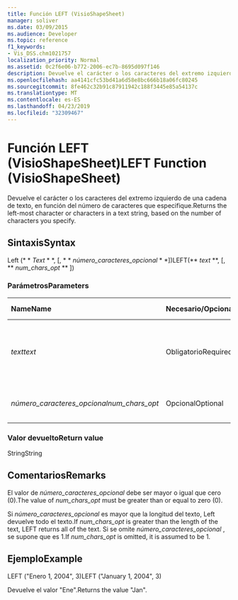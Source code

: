 ```yaml
---
title: Función LEFT (VisioShapeSheet)
manager: soliver
ms.date: 03/09/2015
ms.audience: Developer
ms.topic: reference
f1_keywords:
- Vis_DSS.chm1021757
localization_priority: Normal
ms.assetid: 0c2f6e06-b772-2006-ec7b-8695d097f146
description: Devuelve el carácter o los caracteres del extremo izquierdo de una cadena de texto, en función del número de caracteres que especifique.
ms.openlocfilehash: aa4141cfc53bd41a6d58e8bc666b18a06fc80245
ms.sourcegitcommit: 8fe462c32b91c87911942c188f3445e85a54137c
ms.translationtype: MT
ms.contentlocale: es-ES
ms.lasthandoff: 04/23/2019
ms.locfileid: "32309467"
---
```

# <a name="left-function-visioshapesheet"></a><span data-ttu-id="3d738-103">Función LEFT (VisioShapeSheet)</span><span class="sxs-lookup"><span data-stu-id="3d738-103">LEFT Function (VisioShapeSheet)</span></span>

<span data-ttu-id="3d738-104">Devuelve el carácter o los caracteres del extremo izquierdo de una cadena de texto, en función del número de caracteres que especifique.</span><span class="sxs-lookup"><span data-stu-id="3d738-104">Returns the left-most character or characters in a text string, based on the number of characters you specify.</span></span>
  
## <a name="syntax"></a><span data-ttu-id="3d738-105">Sintaxis</span><span class="sxs-lookup"><span data-stu-id="3d738-105">Syntax</span></span>

<span data-ttu-id="3d738-106">Left (\* \* *Text* \* \*, [, \* \* *número_caracteres_opcional* \* \*])</span><span class="sxs-lookup"><span data-stu-id="3d738-106">LEFT(\*\* *text* \*\*, [, \*\* *num_chars_opt* \*\* ])</span></span> 
  
### <a name="parameters"></a><span data-ttu-id="3d738-107">Parámetros</span><span class="sxs-lookup"><span data-stu-id="3d738-107">Parameters</span></span>

|<span data-ttu-id="3d738-108">**Name**</span><span class="sxs-lookup"><span data-stu-id="3d738-108">**Name**</span></span>|<span data-ttu-id="3d738-109">**Necesario/Opcional**</span><span class="sxs-lookup"><span data-stu-id="3d738-109">**Required/Optional**</span></span>|<span data-ttu-id="3d738-110">**Tipo de datos**</span><span class="sxs-lookup"><span data-stu-id="3d738-110">**Data Type**</span></span>|<span data-ttu-id="3d738-111">**Descripción**</span><span class="sxs-lookup"><span data-stu-id="3d738-111">**Description**</span></span>|
|:-----|:-----|:-----|:-----|
| <span data-ttu-id="3d738-112">_text_</span><span class="sxs-lookup"><span data-stu-id="3d738-112">_text_</span></span> <br/> |<span data-ttu-id="3d738-113">Obligatorio</span><span class="sxs-lookup"><span data-stu-id="3d738-113">Required</span></span>  <br/> |<span data-ttu-id="3d738-114">**String**</span><span class="sxs-lookup"><span data-stu-id="3d738-114">**String**</span></span> <br/> |<span data-ttu-id="3d738-115">La cadena de texto que contiene los caracteres que se desean extraer.</span><span class="sxs-lookup"><span data-stu-id="3d738-115">The text string that contains the characters you want to extract.</span></span>  <br/> |
| <span data-ttu-id="3d738-116">_número_caracteres_opcional_</span><span class="sxs-lookup"><span data-stu-id="3d738-116">_num_chars_opt_</span></span> <br/> |<span data-ttu-id="3d738-117">Opcional</span><span class="sxs-lookup"><span data-stu-id="3d738-117">Optional</span></span>  <br/> |<span data-ttu-id="3d738-118">**Numeric**</span><span class="sxs-lookup"><span data-stu-id="3d738-118">**Numeric**</span></span> <br/> |<span data-ttu-id="3d738-119">El número de caracteres que debe extraerse.</span><span class="sxs-lookup"><span data-stu-id="3d738-119">The number of characters you want to extract.</span></span>  <br/> |
   
### <a name="return-value"></a><span data-ttu-id="3d738-120">Valor devuelto</span><span class="sxs-lookup"><span data-stu-id="3d738-120">Return value</span></span>

<span data-ttu-id="3d738-121">String</span><span class="sxs-lookup"><span data-stu-id="3d738-121">String</span></span>
  
## <a name="remarks"></a><span data-ttu-id="3d738-122">Comentarios</span><span class="sxs-lookup"><span data-stu-id="3d738-122">Remarks</span></span>

<span data-ttu-id="3d738-123">El valor de _número_caracteres_opcional_ debe ser mayor o igual que cero (0).</span><span class="sxs-lookup"><span data-stu-id="3d738-123">The value of  _num_chars_opt_ must be greater than or equal to zero (0).</span></span> 
  
<span data-ttu-id="3d738-124">Si _número_caracteres_opcional_ es mayor que la longitud del texto, Left devuelve todo el texto.</span><span class="sxs-lookup"><span data-stu-id="3d738-124">If  _num_chars_opt_ is greater than the length of the text, LEFT returns all of the text.</span></span> <span data-ttu-id="3d738-125">Si se omite _número_caracteres_opcional_ , se supone que es 1.</span><span class="sxs-lookup"><span data-stu-id="3d738-125">If  _num_chars_opt_ is omitted, it is assumed to be 1.</span></span> 
  
## <a name="example"></a><span data-ttu-id="3d738-126">Ejemplo</span><span class="sxs-lookup"><span data-stu-id="3d738-126">Example</span></span>

<span data-ttu-id="3d738-127">LEFT ("Enero 1, 2004", 3)</span><span class="sxs-lookup"><span data-stu-id="3d738-127">LEFT ("January 1, 2004", 3)</span></span> 
  
<span data-ttu-id="3d738-128">Devuelve el valor "Ene".</span><span class="sxs-lookup"><span data-stu-id="3d738-128">Returns the value "Jan".</span></span> 
  

